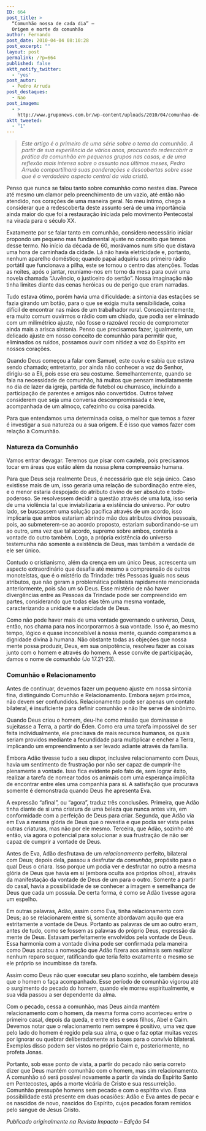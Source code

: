 ```yaml
---
ID: 664
post_title: >
  “Comunhão nossa de cada dia” –
  Origem e morte da comunhão
author: Fernando
post_date: 2010-04-04 08:10:28
post_excerpt: ""
layout: post
permalink: /?p=664
published: false
aktt_notify_twitter:
  - 'yes'
post_autor:
  - Pedro Arruda
post_destaques:
  - Nao
post_imagem:
  - >
    http://www.gruponews.com.br/wp-content/uploads/2010/04/comunhao-de-cada-dia.jpg
aktt_tweeted:
  - "1"
---
```

<blockquote><em>Este artigo é o primeiro de uma série sobre o tema da comunhão. A partir de sua experiência de vários anos, procurando redescobrir a prática da comunhão em pequenos grupos nas casas, e de uma reflexão mais intensa sobre o assunto nos últimos meses, Pedro Arruda compartilhará suas ponderações e descobertas sobre esse que é o verdadeiro aspecto central da vida cristã.</em></blockquote>
Penso que nunca se falou tanto sobre comunhão como nestes dias. Parece até mesmo um clamor pelo preenchimento de um vazio, até então não atendido, nos corações de uma maneira geral. No meu íntimo, chego a considerar que a redescoberta deste assunto será de uma importância ainda maior do que foi a restauração iniciada pelo movimento Pentecostal na virada para o século XX.

Exatamente por se falar tanto em comunhão, considero necessário iniciar propondo um pequeno mas fundamental ajuste no conceito que temos desse termo. No início da década de 60, morávamos num sítio que distava uma hora de caminhada da cidade. Lá não havia eletricidade e, portanto, nenhum aparelho doméstico; quando papai adquiriu seu primeiro rádio portátil que funcionava a pilha, este se tornou o centro das atenções. Todas as noites, após o jantar, reuníamo-nos em torno da mesa para ouvir uma novela chamada “Juvêncio, o justiceiro do sertão”. Nossa imaginação não tinha limites diante das cenas heróicas ou de perigo que eram narradas.

Tudo estava ótimo, porém havia uma dificuldade: a sintonia das estações se fazia girando um botão, para o que se exigia muita sensibilidade, coisa difícil de encontrar nas mãos de um trabalhador rural. Conseqüentemente, era muito comum ouvirmos o rádio com um chiado, que podia ser eliminado com um milimétrico ajuste, não fosse o razoável receio de comprometer ainda mais a arisca sintonia. Penso que precisamos fazer, igualmente, um delicado ajuste em nosso conceito de comunhão para permitir que, eliminados os ruídos, possamos ouvir com nitidez a voz do Espírito em nossos corações.

Quando Deus começou a falar com Samuel, este ouviu e sabia que estava sendo chamado; entretanto, por ainda não conhecer a voz do Senhor, dirigiu-se a Eli, pois esse era seu costume. Semelhantemente, quando se fala na necessidade de comunhão, há muitos que pensam imediatamente no dia de lazer da igreja, partida de futebol ou churrasco, incluindo a participação de parentes e amigos não convertidos. Outros talvez considerem que seja uma conversa descompromissada e leve, acompanhada de um almoço, cafezinho ou coisa parecida.

Para que entendamos uma determinada coisa, o melhor que temos a fazer é investigar a sua natureza ou a sua origem. E é isso que vamos fazer com relação à Comunhão.
<h3><strong></strong>Natureza da Comunhão</h3>
Vamos entrar devagar. Teremos que pisar com cautela, pois precisamos tocar em áreas que estão além da nossa plena compreensão humana.

Para que Deus seja realmente Deus, é necessário que ele seja único. Caso existisse mais de um, isso geraria uma relação de subordinação entre eles, e o menor estaria despojado do atributo divino de ser absoluto e todo-poderoso. Se resolvessem decidir a questão através de uma luta, isso seria de uma violência tal que inviabilizaria a existência do universo. Por outro lado, se buscassem uma solução pacífica através de um acordo, isso implicaria que ambos estariam abrindo mão dos atributos divinos pessoais, pois, ao submeterem-se ao acordo proposto, estariam subordinando-se um ao outro, uma vez que tal acordo, supremo sobre ambos, conteria a vontade do outro também. Logo, a própria existência do universo testemunha não somente a existência de Deus, mas também a verdade de ele ser único.

Contudo o cristianismo, além da crença em um único Deus, acrescenta um aspecto extraordinário que desafia até mesmo a compreensão de outros monoteístas, que é o mistério da Trindade: três Pessoas iguais nos seus atributos, que não geram a problemática politeísta rapidamente mencionada anteriormente, pois são um só Deus. Esse mistério de não haver divergências entre as Pessoas da Trindade pode ser compreendido em partes, considerando que todas elas têm uma mesma vontade, caracterizando a unidade e a unicidade de Deus.

Como não pode haver mais de uma vontade governando o universo, Deus, então, nos chama para nos incorporarmos à sua vontade. Isso é, ao mesmo tempo, lógico e quase inconcebível à nossa mente, quando comparamos a dignidade divina à humana. Não obstante todas as objeções que nossa mente possa produzir, Deus, em sua onipotência, resolveu fazer as coisas junto com o homem e através do homem. A esse convite de participação, damos o nome de <em>comunhão</em> (Jo 17.21-23).
<h3><strong></strong>Comunhão e Relacionamento</h3>
Antes de continuar, devemos fazer um pequeno ajuste em nossa sintonia fina, distinguindo Comunhão e Relacionamento. Embora sejam próximos, não devem ser confundidos. Relacionamento pode ser apenas um contato bilateral, é insuficiente para definir comunhão e não lhe serve de sinônimo.

Quando Deus criou o homem, deu-lhe como missão que dominasse e sujeitasse a Terra, a partir do Éden. Como era uma tarefa impossível de ser feita individualmente, ele precisava de mais recursos humanos, os quais seriam providos mediante a fecundidade para multiplicar e encher a Terra, implicando um empreendimento a ser levado adiante através da família.

Embora Adão tivesse tudo a seu dispor, inclusive relacionamento com Deus, havia um sentimento de frustração por não ser capaz de cumprir-lhe plenamente a vontade. Isso fica evidente pelo fato de, sem lograr êxito, realizar a tarefa de nomear todos os animais com uma esperança implícita de encontrar entre eles uma companhia para si. A satisfação que procurava somente é demonstrada quando Deus lhe apresenta Eva.

A expressão “afinal”, ou “agora”, traduz três conclusões. Primeira, que Adão tinha diante de si uma criatura de uma beleza que nunca antes vira, em conformidade com a perfeição de Deus para criar. Segunda, que Adão via em Eva a mesma glória de Deus que o revestia e que podia ser vista pelas outras criaturas, mas não por ele mesmo. Terceira, que Adão, sozinho até então, via agora o potencial para solucionar a sua frustração de não ser capaz de cumprir a vontade de Deus.

Antes de Eva, Adão desfrutava de um <em>relacionamento</em> perfeito, bilateral com Deus; depois dela, passou a desfrutar da <em>comunhão</em>, propósito para o qual Deus o criara. Isso porque um podia ver e desfrutar no outro a mesma glória de Deus que havia em si (embora oculta aos próprios olhos), através da manifestação da vontade de Deus de um para o outro. Somente a partir do casal, havia a possibilidade de se conhecer a imagem e semelhança de Deus que cada um possuía. De certa forma, é como se Adão tivesse agora um espelho.

Em outras palavras, Adão, assim como Eva, tinha relacionamento com Deus; ao se relacionarem entre si, somente abordavam aquilo que era estritamente a vontade de Deus. Portanto as palavras de um ao outro eram, antes de tudo, como se fossem as palavras do próprio Deus, expressão da mente de Deus. Estavam perfeitamente envolvidos pela vontade de Deus. Essa harmonia com a vontade divina pode ser confirmada pela maneira como Deus acatou a nomeação que Adão fizera aos animais sem realizar nenhum reparo sequer, ratificando que teria feito exatamente o mesmo se ele próprio se incumbisse da tarefa.

Assim como Deus não quer executar seu plano sozinho, ele também deseja que o homem o faça acompanhado. Esse período de comunhão vigorou até o surgimento do pecado do homem, quando ele morreu espiritualmente, e sua vida passou a ser dependente da alma.

Com o pecado, cessa a comunhão, mas Deus ainda mantém relacionamento com o homem, da mesma forma como aconteceu entre o primeiro casal, depois da queda, e entre eles e seus filhos, Abel e Caim. Devemos notar que o relacionamento nem sempre é positivo, uma vez que pelo lado do homem é regido pela sua alma, o que o faz optar muitas vezes por ignorar ou quebrar deliberadamente as bases para o convívio bilateral. Exemplos disso podem ser vistos no próprio Caim e, posteriormente, no profeta Jonas.

Portanto, sob esse ponto de vista, a partir do pecado não seria correto dizer que Deus mantém comunhão com o homem, mas sim relacionamento. A comunhão só será possível novamente a partir da vinda do Espírito Santo em Pentecostes, após a morte vicária de Cristo e sua ressurreição. Comunhão pressupõe homens sem pecado e com o espírito vivo. Essa possibilidade está presente em duas ocasiões: Adão e Eva antes de pecar e os nascidos de novo, nascidos do Espírito, cujos pecados foram remidos pelo sangue de Jesus Cristo.

<em>Publicado originalmente na Revista Impacto – Edição 54</em>
